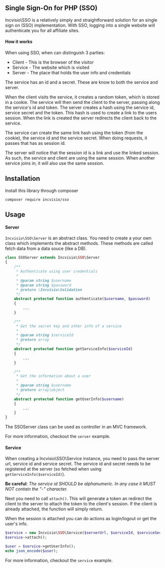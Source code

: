 Single Sign-On for PHP (SSO)
---

Incvisio\SSO is a relatively simply and straightforward solution for an single sign on (SSO) implementation. With SSO,
logging into a single website will authenticate you for all affiliate sites.

#### How it works

When using SSO, when can distinguish 3 parties:

* Client - This is the browser of the visitor
* Service - The website which is visited
* Server - The place that holds the user info and credentials

The service has an id and a secret. These are know to both the service and server.

When the client visits the service, it creates a random token, which is stored in a cookie. The service will then send
the client to the server, passing along the service's id and token. The server creates a hash using the service id, service
secret and the token. This hash is used to create a link to the users session. When the link is created the server
redirects the client back to the service.

The service can create the same link hash using the token (from the cookie), the service id and the service secret. When
doing requests, it passes that has as session id.

The server will notice that the session id is a link and use the linked session. As such, the service and client are
using the same session. When another service joins in, it will also use the same session.



## Installation

Install this library through composer

    composer require incvisio/sso

## Usage

#### Server

`Incvisio\SSO\Server` is an abstract class. You need to create a your own class which implements the abstract methods.
These methods are called fetch data from a data souce (like a DB).

```php
class SSOServer extends Incvisio\SSO\Server
{
    /**
     * Authenticate using user credentials
     *
     * @param string $username
     * @param string $password
     * @return \Incvisio\Validation
     */
    abstract protected function authenticate($username, $password)
    {
        ...
    }

    /**
     * Get the secret key and other info of a service
     *
     * @param string $serviceId
     * @return array
     */
    abstract protected function getServiceInfo($serviceId)
    {
        ...
    }

    /**
     * Get the information about a user
     *
     * @param string $username
     * @return array|object
     */
    abstract protected function getUserInfo($username)
    {
        ...
    }
}
```

The SSOServer class can be used as controller in an MVC framework.

For more information, checkout the `server` example.

#### Service

When creating a Incvisio\SSO\Service instance, you need to pass the server url, service id and service secret. The service id
and secret needs to be registered at the server (so fetched when using `getServiceInfo($serviceId)`).

**Be careful**: *The service id SHOULD be alphanumeric. In any case it MUST NOT contain the "-" character.*

Next you need to call `attach()`. This will generate a token an redirect the client to the server to attach the token
to the client's session. If the client is already attached, the function will simply return.

When the session is attached you can do actions as login/logout or get the user's info.

```php
$service = new Incvisio\SSO\Service($serverUrl, $serviceId, $serviceSecret);
$service->attach();

$user = $service->getUserInfo();
echo json_encode($user);
```

For more information, checkout the `service` example.